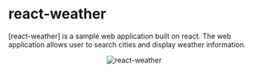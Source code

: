 # react-weather

[react-weather] is a sample web application built on react. The web application allows user to search cities and display weather information.

<p align="center">
  <img alt="react-weather" src="https://github.com/jessepatricio/content/blob/master/react-weather.jpeg">
</p>